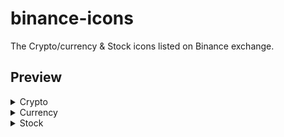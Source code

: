 # binance-icons
The Crypto/currency & Stock icons listed on Binance exchange.

## Preview

<details>
  <summary>Crypto</summary>

| Icon | Symbol | Name |
|:----:|-------:|:-----|
| <img src="https://raw.githubusercontent.com/VadimMalykhin/binance-icons/main/crypto/1inch.svg" width="32" height="32" />  | 1inch  | 1inch              |
| <img src="https://raw.githubusercontent.com/VadimMalykhin/binance-icons/main/crypto/aave.svg" width="32" height="32" />   | aave   | Aave               |
| <img src="https://raw.githubusercontent.com/VadimMalykhin/binance-icons/main/crypto/ada.svg" width="32" height="32" />    | ada    | Cardano            |
| <img src="https://raw.githubusercontent.com/VadimMalykhin/binance-icons/main/crypto/aion.svg" width="32" height="32" />   | aion   | AION               |
| <img src="https://raw.githubusercontent.com/VadimMalykhin/binance-icons/main/crypto/akro.svg" width="32" height="32" />   | akro   | Akropolis          |
| <img src="https://raw.githubusercontent.com/VadimMalykhin/binance-icons/main/crypto/algo.svg" width="32" height="32" />   | algo   | Algorand           |
| <img src="https://raw.githubusercontent.com/VadimMalykhin/binance-icons/main/crypto/alpha.svg" width="32" height="32" />  | alpha  | Alpha Finance Lab  |
| <img src="https://raw.githubusercontent.com/VadimMalykhin/binance-icons/main/crypto/amb.svg" width="32" height="32" />    | amb    | Ambrosus           |
| <img src="https://raw.githubusercontent.com/VadimMalykhin/binance-icons/main/crypto/ankr.svg" width="32" height="32" />   | ankr   | Ankr               |
| <img src="https://raw.githubusercontent.com/VadimMalykhin/binance-icons/main/crypto/appc.svg" width="32" height="32" />   | appc   | AppCoins           |
| <img src="https://raw.githubusercontent.com/VadimMalykhin/binance-icons/main/crypto/ardr.svg" width="32" height="32" />   | ardr   | Ardor              |
| <img src="https://raw.githubusercontent.com/VadimMalykhin/binance-icons/main/crypto/ark.svg" width="32" height="32" />    | ark    | Ark                |
| <img src="https://raw.githubusercontent.com/VadimMalykhin/binance-icons/main/crypto/audio.svg" width="32" height="32" />  | audio  | Audius             |
| <img src="https://raw.githubusercontent.com/VadimMalykhin/binance-icons/main/crypto/avax.svg" width="32" height="32" />   | avax   | Avalanche          |
| <img src="https://raw.githubusercontent.com/VadimMalykhin/binance-icons/main/crypto/band.svg" width="32" height="32" />   | band   | BAND               |
| <img src="https://raw.githubusercontent.com/VadimMalykhin/binance-icons/main/crypto/bnb.svg" width="32" height="32" />    | bnb    | BNB                |
| <img src="https://raw.githubusercontent.com/VadimMalykhin/binance-icons/main/crypto/bnt.svg" width="32" height="32" />    | bnt    | Bancor             |
| <img src="https://raw.githubusercontent.com/VadimMalykhin/binance-icons/main/crypto/brd.svg" width="32" height="32" />    | brd    | Bread              |
| <img src="https://raw.githubusercontent.com/VadimMalykhin/binance-icons/main/crypto/btc.svg" width="32" height="32" />    | btc    | Bitcoin            |
| <img src="https://raw.githubusercontent.com/VadimMalykhin/binance-icons/main/crypto/busd.svg" width="32" height="32" />   | busd   | BUSD               |
| <img src="https://raw.githubusercontent.com/VadimMalykhin/binance-icons/main/crypto/cake.svg" width="32" height="32" />   | cake   | PancakeSwap        |
| <img src="https://raw.githubusercontent.com/VadimMalykhin/binance-icons/main/crypto/cdt.svg" width="32" height="32" />    | cdt    | Blox               |
| <img src="https://raw.githubusercontent.com/VadimMalykhin/binance-icons/main/crypto/celo.svg" width="32" height="32" />   | celo   | Celo               |
| <img src="https://raw.githubusercontent.com/VadimMalykhin/binance-icons/main/crypto/chr.svg" width="32" height="32" />    | chr    | Chromia            |
| <img src="https://raw.githubusercontent.com/VadimMalykhin/binance-icons/main/crypto/ckb.svg" width="32" height="32" />    | ckb    | CKB                |
| <img src="https://raw.githubusercontent.com/VadimMalykhin/binance-icons/main/crypto/crv.svg" width="32" height="32" />    | crv    | Curve              |
| <img src="https://raw.githubusercontent.com/VadimMalykhin/binance-icons/main/crypto/dai.svg" width="32" height="32" />    | dai    | Dai                |
| <img src="https://raw.githubusercontent.com/VadimMalykhin/binance-icons/main/crypto/dash.svg" width="32" height="32" />   | dash   | Dash               |
| <img src="https://raw.githubusercontent.com/VadimMalykhin/binance-icons/main/crypto/dnt.svg" width="32" height="32" />    | dnt    | district0x         |
| <img src="https://raw.githubusercontent.com/VadimMalykhin/binance-icons/main/crypto/dodo.svg" width="32" height="32" />   | dodo   | DODO               |
| <img src="https://raw.githubusercontent.com/VadimMalykhin/binance-icons/main/crypto/doge.svg" width="32" height="32" />   | doge   | Dogecoin           |
| <img src="https://raw.githubusercontent.com/VadimMalykhin/binance-icons/main/crypto/dot.svg" width="32" height="32" />    | dot    | Polkadot           |
| <img src="https://raw.githubusercontent.com/VadimMalykhin/binance-icons/main/crypto/easy.svg" width="32" height="32" />   | easy   | EasyFi             |
| <img src="https://raw.githubusercontent.com/VadimMalykhin/binance-icons/main/crypto/enj.svg" width="32" height="32" />    | enj    | Enjin Coin         |
| <img src="https://raw.githubusercontent.com/VadimMalykhin/binance-icons/main/crypto/eos.svg" width="32" height="32" />    | eos    | EOS                |
| <img src="https://raw.githubusercontent.com/VadimMalykhin/binance-icons/main/crypto/fil.svg" width="32" height="32" />    | fil    | Filecoin           |
| <img src="https://raw.githubusercontent.com/VadimMalykhin/binance-icons/main/crypto/firo.svg" width="32" height="32" />   | firo   | Firo               |
| <img src="https://raw.githubusercontent.com/VadimMalykhin/binance-icons/main/crypto/flm.svg" width="32" height="32" />    | flm    | Flamingo           |
| <img src="https://raw.githubusercontent.com/VadimMalykhin/binance-icons/main/crypto/gas.svg" width="32" height="32" />    | gas    | NeoGas             |
| <img src="https://raw.githubusercontent.com/VadimMalykhin/binance-icons/main/crypto/ghst.svg" width="32" height="32" />   | ghst   | Aavegotchi         |
| <img src="https://raw.githubusercontent.com/VadimMalykhin/binance-icons/main/crypto/grt.svg" width="32" height="32" />    | grt    | The Graph          |
| <img src="https://raw.githubusercontent.com/VadimMalykhin/binance-icons/main/crypto/gto.svg" width="32" height="32" />    | gto    | Gifto              |
| <img src="https://raw.githubusercontent.com/VadimMalykhin/binance-icons/main/crypto/hard.svg" width="32" height="32" />   | hard   | HARD Protocol      |
| <img src="https://raw.githubusercontent.com/VadimMalykhin/binance-icons/main/crypto/hbar.svg" width="32" height="32" />   | hbar   | Hedera Hashgraph   |
| <img src="https://raw.githubusercontent.com/VadimMalykhin/binance-icons/main/crypto/kava.svg" width="32" height="32" />   | kava   | Kava               |
| <img src="https://raw.githubusercontent.com/VadimMalykhin/binance-icons/main/crypto/knc.svg" width="32" height="32" />    | knc    | KyberNetwork       |
| <img src="https://raw.githubusercontent.com/VadimMalykhin/binance-icons/main/crypto/ksm.svg" width="32" height="32" />    | ksm    | Kusama             |
| <img src="https://raw.githubusercontent.com/VadimMalykhin/binance-icons/main/crypto/link.svg" width="32" height="32" />   | link   | ChainLink          |
| <img src="https://raw.githubusercontent.com/VadimMalykhin/binance-icons/main/crypto/lit.svg" width="32" height="32" />    | lit    | Litentry           |
| <img src="https://raw.githubusercontent.com/VadimMalykhin/binance-icons/main/crypto/lrc.svg" width="32" height="32" />    | lrc    | Loopring           |
| <img src="https://raw.githubusercontent.com/VadimMalykhin/binance-icons/main/crypto/ltc.svg" width="32" height="32" />    | ltc    | Litecoin           |
| <img src="https://raw.githubusercontent.com/VadimMalykhin/binance-icons/main/crypto/mana.svg" width="32" height="32" />   | mana   | Decentraland       |
| <img src="https://raw.githubusercontent.com/VadimMalykhin/binance-icons/main/crypto/matic.svg" width="32" height="32" />  | matic  | Polygon            |
| <img src="https://raw.githubusercontent.com/VadimMalykhin/binance-icons/main/crypto/near.svg" width="32" height="32" />   | near   | NEAR Protocol      |
| <img src="https://raw.githubusercontent.com/VadimMalykhin/binance-icons/main/crypto/neo.svg" width="32" height="32" />    | neo    | NEO                |
| <img src="https://raw.githubusercontent.com/VadimMalykhin/binance-icons/main/crypto/ogn.svg" width="32" height="32" />    | ogn    | OriginToken        |
| <img src="https://raw.githubusercontent.com/VadimMalykhin/binance-icons/main/crypto/ong.svg" width="32" height="32" />    | ong    | Ontology Gas       |
| <img src="https://raw.githubusercontent.com/VadimMalykhin/binance-icons/main/crypto/ont.svg" width="32" height="32" />    | ont    | Ontology           |
| <img src="https://raw.githubusercontent.com/VadimMalykhin/binance-icons/main/crypto/oxt.svg" width="32" height="32" />    | oxt    | Orchid             |
| <img src="https://raw.githubusercontent.com/VadimMalykhin/binance-icons/main/crypto/prom.svg" width="32" height="32" />   | prom   | Prometeus          |
| <img src="https://raw.githubusercontent.com/VadimMalykhin/binance-icons/main/crypto/ren.svg" width="32" height="32" />    | ren    | Ren                |
| <img src="https://raw.githubusercontent.com/VadimMalykhin/binance-icons/main/crypto/renbtc.svg" width="32" height="32" /> | renbtc | renBTC             |
| <img src="https://raw.githubusercontent.com/VadimMalykhin/binance-icons/main/crypto/sc.svg" width="32" height="32" />     | sc     | Siacoin            |
| <img src="https://raw.githubusercontent.com/VadimMalykhin/binance-icons/main/crypto/sfp.svg" width="32" height="32" />    | sfp    | SafePal            |
| <img src="https://raw.githubusercontent.com/VadimMalykhin/binance-icons/main/crypto/snm.svg" width="32" height="32" />    | snm    | SONM               |
| <img src="https://raw.githubusercontent.com/VadimMalykhin/binance-icons/main/crypto/snt.svg" width="32" height="32" />    | snt    | Status             |
| <img src="https://raw.githubusercontent.com/VadimMalykhin/binance-icons/main/crypto/stx.svg" width="32" height="32" />    | stx    | Stacks             |
| <img src="https://raw.githubusercontent.com/VadimMalykhin/binance-icons/main/crypto/sushi.svg" width="32" height="32" />  | sushi  | Sushi              |
| <img src="https://raw.githubusercontent.com/VadimMalykhin/binance-icons/main/crypto/sxp.svg" width="32" height="32" />    | sxp    | Swipe              |
| <img src="https://raw.githubusercontent.com/VadimMalykhin/binance-icons/main/crypto/tfuel.svg" width="32" height="32" />  | tfuel  | Theta Fuel         |
| <img src="https://raw.githubusercontent.com/VadimMalykhin/binance-icons/main/crypto/theta.svg" width="32" height="32" />  | theta  | Theta Token        |
| <img src="https://raw.githubusercontent.com/VadimMalykhin/binance-icons/main/crypto/trx.svg" width="32" height="32" />    | trx    | TRON               |
| <img src="https://raw.githubusercontent.com/VadimMalykhin/binance-icons/main/crypto/twt.svg" width="32" height="32" />    | twt    | Trust Wallet Token |
| <img src="https://raw.githubusercontent.com/VadimMalykhin/binance-icons/main/crypto/uni.svg" width="32" height="32" />    | uni    | Uniswap            |
| <img src="https://raw.githubusercontent.com/VadimMalykhin/binance-icons/main/crypto/usdc.svg" width="32" height="32" />   | usdc   | USD Coin           |
| <img src="https://raw.githubusercontent.com/VadimMalykhin/binance-icons/main/crypto/usdt.svg" width="32" height="32" />   | usdt   | TetherUS           |
| <img src="https://raw.githubusercontent.com/VadimMalykhin/binance-icons/main/crypto/wing.svg" width="32" height="32" />   | wing   | Wing Token         |
| <img src="https://raw.githubusercontent.com/VadimMalykhin/binance-icons/main/crypto/wtc.svg" width="32" height="32" />    | wtc    | Walton             |
| <img src="https://raw.githubusercontent.com/VadimMalykhin/binance-icons/main/crypto/xmr.svg" width="32" height="32" />    | xmr    | Monero             |
| <img src="https://raw.githubusercontent.com/VadimMalykhin/binance-icons/main/crypto/xrp.svg" width="32" height="32" />    | xrp    | Ripple             |
| <img src="https://raw.githubusercontent.com/VadimMalykhin/binance-icons/main/crypto/xtz.svg" width="32" height="32" />    | xtz    | Tezos              |
| <img src="https://raw.githubusercontent.com/VadimMalykhin/binance-icons/main/crypto/xvs.svg" width="32" height="32" />    | xvs    | Venus              |
| <img src="https://raw.githubusercontent.com/VadimMalykhin/binance-icons/main/crypto/yfi.svg" width="32" height="32" />    | yfi    | yearn.finance      |
| <img src="https://raw.githubusercontent.com/VadimMalykhin/binance-icons/main/crypto/yfii.svg" width="32" height="32" />   | yfii   | DFI.Money          |
| <img src="https://raw.githubusercontent.com/VadimMalykhin/binance-icons/main/crypto/zec.svg" width="32" height="32" />    | zec    | Zcash              |
| <img src="https://raw.githubusercontent.com/VadimMalykhin/binance-icons/main/crypto/zen.svg" width="32" height="32" />    | zen    | Horizen            |
| <img src="https://raw.githubusercontent.com/VadimMalykhin/binance-icons/main/crypto/zrx.svg" width="32" height="32" />    | zrx    | 0x                 |
</details>

<details>
  <summary>Currency</summary>
  
  ...
</details>

<details>
  <summary>Stock</summary>
    
  ...
</details>